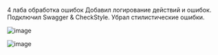 4 лаба обработка ошибок Добавил логирование действий и ошибок. Подключил Swagger & CheckStyle. Убрал стилистические ошибки.

![image](https://github.com/user-attachments/assets/49d13671-32ee-4f08-aa92-10b54d28e963)






![image](https://github.com/user-attachments/assets/12725d89-7062-4dce-976b-190c8accef79)

